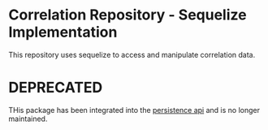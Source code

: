 # Correlation Repository - Sequelize Implementation

This repository uses sequelize to access and manipulate correlation data.


# DEPRECATED

THis package has been integrated into the [persistence api](https://github.com/process-engine/persistence_api) and is no longer maintained.
